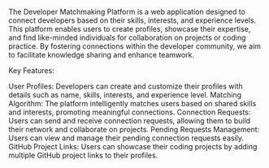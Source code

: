 The Developer Matchmaking Platform is a web application designed to
connect developers based on their skills, interests, and experience levels.
This platform enables users to create profiles, showcase their expertise, and 
find like-minded individuals for collaboration on projects or coding practice.
By fostering connections within the developer community, we aim to 
facilitate knowledge sharing and enhance teamwork.


Key Features:

User Profiles: Developers can create and customize their profiles with details such as name, skills, interests, and experience level.
Matching Algorithm: The platform intelligently matches users based on shared skills and interests, promoting meaningful connections.
Connection Requests: Users can send and receive connection requests, allowing them to build their network and collaborate on projects.
Pending Requests Management: Users can view and manage their pending connection requests easily.
GitHub Project Links: Users can showcase their coding projects by adding multiple GitHub project links to their profiles.

